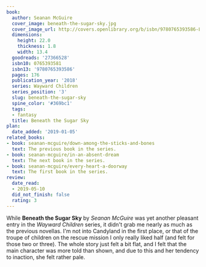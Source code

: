 ```yaml
---
book:
  author: Seanan McGuire
  cover_image: beneath-the-sugar-sky.jpg
  cover_image_url: http://covers.openlibrary.org/b/isbn/9780765393586-L.jpg
  dimensions:
    height: 22.0
    thickness: 1.8
    width: 13.4
  goodreads: '27366528'
  isbn10: 0765393581
  isbn13: '9780765393586'
  pages: 176
  publication_year: '2018'
  series: Wayward Children
  series_position: '3'
  slug: beneath-the-sugar-sky
  spine_color: '#369bc1'
  tags:
  - fantasy
  title: Beneath the Sugar Sky
plan:
  date_added: '2019-01-05'
related_books:
- book: seanan-mcguire/down-among-the-sticks-and-bones
  text: The previous book in the series.
- book: seanan-mcguire/in-an-absent-dream
  text: The next book in the series.
- book: seanan-mcguire/every-heart-a-doorway
  text: The first book in the series.
review:
  date_read:
  - 2019-05-10
  did_not_finish: false
  rating: 3
---
```


While **Beneath the Sugar Sky** by *Seanan McGuire* was yet another pleasant entry in the *Wayward Children* series, it didn't grab me nearly as much as the previous novellas. I'm not into Candyland in the first place, or that of the troupe of children on the rescue mission I only really liked half (and felt for those two or three). The whole story just felt a bit flat, and I felt that the main character was more told than shown, and due to this and her tendency to inaction, she felt rather pale.
